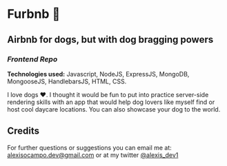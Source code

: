 # Furbnb :dog:
## Airbnb for dogs, but with dog bragging powers 
### *Frontend Repo*
**Technologies used:** Javascript, NodeJS, ExpressJS, MongoDB, MongooseJS, HandlebarsJS, HTML, CSS.

I love dogs :heart:. I thought it would be fun to put into practice server-side rendering skills with an app that would help dog lovers like myself find or host cool daycare locations. You can also showcase your dog to the world.

## Credits

For further questions or suggestions you can email me at: [alexisocampo.dev@gmail.com](mailto:alexisocampo.dev@gmail.com) or at my twitter [@alexis_dev1](https://twitter.com/alexis_dev1)